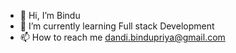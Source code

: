 - 👋 Hi, I’m Bindu
- 🌱 I’m currently learning Full stack Development
- 📫 How to reach me dandi.bindupriya@gmail.com



